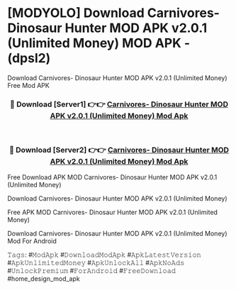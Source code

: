 # [MODYOLO] Download Carnivores- Dinosaur Hunter MOD APK v2.0.1 (Unlimited Money) MOD APK - (dpsl2)
Download Carnivores- Dinosaur Hunter MOD APK v2.0.1 (Unlimited Money) Free Mod APK

<div align="center">
<h3>🔴 Download [Server1] 👉👉 <a href="https://apk-comot.site?title=Carnivores-_Dinosaur_Hunter_MOD_APK_v2.0.1_(Unlimited_Money)">Carnivores- Dinosaur Hunter MOD APK v2.0.1 (Unlimited Money) Mod Apk</a></h3><br>

<h3>🔴 Download [Server2] 👉👉 <a href="https://apk-comot.site?title=Carnivores-_Dinosaur_Hunter_MOD_APK_v2.0.1_(Unlimited_Money)">Carnivores- Dinosaur Hunter MOD APK v2.0.1 (Unlimited Money) Mod Apk</a></h3>
</div>


Free Download APK MOD Carnivores- Dinosaur Hunter MOD APK v2.0.1 (Unlimited Money)

Download Carnivores- Dinosaur Hunter MOD APK v2.0.1 (Unlimited Money) 

Free APK MOD Carnivores- Dinosaur Hunter MOD APK v2.0.1 (Unlimited Money) 

Download Carnivores- Dinosaur Hunter MOD APK v2.0.1 (Unlimited Money) Mod For Android

𝚃𝚊𝚐𝚜: #𝙼𝚘𝚍𝙰𝚙𝚔 #𝙳𝚘𝚠𝚗𝚕𝚘𝚊𝚍𝙼𝚘𝚍𝙰𝚙𝚔 #𝙰𝚙𝚔𝙻𝚊𝚝𝚎𝚜𝚝𝚅𝚎𝚛𝚜𝚒𝚘𝚗 #𝙰𝚙𝚔𝚄𝚗𝚕𝚒𝚖𝚒𝚝𝚎𝚍𝙼𝚘𝚗𝚎𝚢 #𝙰𝚙𝚔𝚄𝚗𝚕𝚘𝚌𝚔𝙰𝚕𝚕 #𝙰𝚙𝚔𝙽𝚘𝙰𝚍𝚜 #𝚄𝚗𝚕𝚘𝚌𝚔𝙿𝚛𝚎𝚖𝚒𝚞𝚖 #𝙵𝚘𝚛𝙰𝚗𝚍𝚛𝚘𝚒𝚍 #𝙵𝚛𝚎𝚎𝙳𝚘𝚠𝚗𝚕𝚘𝚊𝚍 #home_design_mod_apk